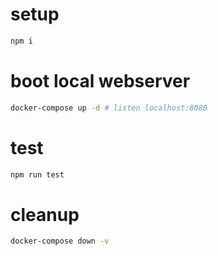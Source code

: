 # setup

```sh
npm i
```

# boot local webserver

```sh
docker-compose up -d # listen localhost:8080
```

# test

```sh
npm run test
```


# cleanup

```sh
docker-compose down -v
```
